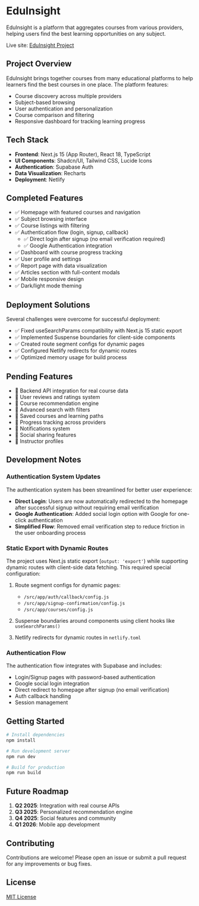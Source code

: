 # EduInsight

EduInsight is a platform that aggregates courses from various providers, helping users find the best learning opportunities on any subject.

Live site: [EduInsight Project](https://eduinsight-project.netlify.app/)

## Project Overview

EduInsight brings together courses from many educational platforms to help learners find the best courses in one place. The platform features:

- Course discovery across multiple providers
- Subject-based browsing
- User authentication and personalization
- Course comparison and filtering
- Responsive dashboard for tracking learning progress

## Tech Stack

- **Frontend**: Next.js 15 (App Router), React 18, TypeScript
- **UI Components**: Shadcn/UI, Tailwind CSS, Lucide Icons
- **Authentication**: Supabase Auth
- **Data Visualization**: Recharts
- **Deployment**: Netlify

## Completed Features

- ✅ Homepage with featured courses and navigation
- ✅ Subject browsing interface
- ✅ Course listings with filtering
- ✅ Authentication flow (login, signup, callback)
  - ✅ Direct login after signup (no email verification required)
  - ✅ Google Authentication integration
- ✅ Dashboard with course progress tracking
- ✅ User profile and settings
- ✅ Report page with data visualization
- ✅ Articles section with full-content modals
- ✅ Mobile responsive design
- ✅ Dark/light mode theming

## Deployment Solutions

Several challenges were overcome for successful deployment:

- ✅ Fixed useSearchParams compatibility with Next.js 15 static export
- ✅ Implemented Suspense boundaries for client-side components
- ✅ Created route segment configs for dynamic pages
- ✅ Configured Netlify redirects for dynamic routes
- ✅ Optimized memory usage for build process

## Pending Features

- 🔄 Backend API integration for real course data
- 🔄 User reviews and ratings system
- 🔄 Course recommendation engine
- 🔄 Advanced search with filters
- 🔄 Saved courses and learning paths
- 🔄 Progress tracking across providers
- 🔄 Notifications system
- 🔄 Social sharing features
- 🔄 Instructor profiles

## Development Notes

### Authentication System Updates

The authentication system has been streamlined for better user experience:

- **Direct Login**: Users are now automatically redirected to the homepage after successful signup without requiring email verification
- **Google Authentication**: Added social login option with Google for one-click authentication
- **Simplified Flow**: Removed email verification step to reduce friction in the user onboarding process

### Static Export with Dynamic Routes

The project uses Next.js static export (`output: 'export'`) while supporting dynamic routes with client-side data fetching. This required special configuration:

1. Route segment configs for dynamic pages:
   - `/src/app/auth/callback/config.js`
   - `/src/app/signup-confirmation/config.js`
   - `/src/app/courses/config.js`

2. Suspense boundaries around components using client hooks like `useSearchParams()`

3. Netlify redirects for dynamic routes in `netlify.toml`

### Authentication Flow

The authentication flow integrates with Supabase and includes:
- Login/Signup pages with password-based authentication
- Google social login integration
- Direct redirect to homepage after signup (no email verification)
- Auth callback handling
- Session management

## Getting Started

```bash
# Install dependencies
npm install

# Run development server
npm run dev

# Build for production
npm run build
```

## Future Roadmap

1. **Q2 2025**: Integration with real course APIs
2. **Q3 2025**: Personalized recommendation engine
3. **Q4 2025**: Social features and community
4. **Q1 2026**: Mobile app development

## Contributing

Contributions are welcome! Please open an issue or submit a pull request for any improvements or bug fixes.

## License

[MIT License](LICENSE)
